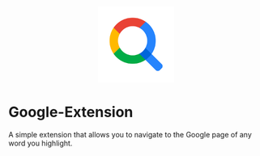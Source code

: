
<p align="center">
  <a href="https://github.com/chethanyadav456/Google-Extension">
    <img src="./logo.png" alt="Google-Extension" width="150" height="150">
  </a>

# Google-Extension
A simple extension that allows you to navigate to the Google page of any word you highlight.
